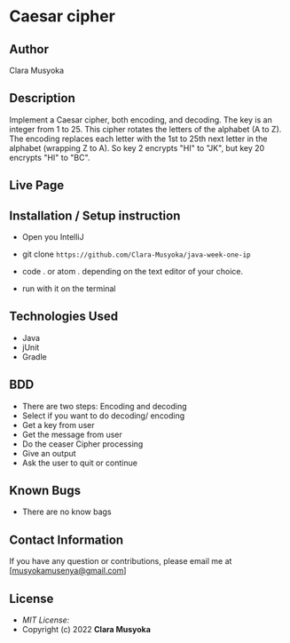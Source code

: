 # Caesar cipher

## Author

Clara Musyoka

## Description

Implement a Caesar cipher, both encoding, and decoding. The key is an integer from 1 to 25. This cipher rotates the letters of the alphabet (A to Z). The encoding replaces each letter with the 1st to 25th next letter in the alphabet (wrapping Z to A). So key 2 encrypts "HI" to "JK", but key 20 encrypts "HI" to "BC".
## Live Page

## Installation / Setup instruction

- Open you IntelliJ 

- git clone `https://github.com/Clara-Musyoka/java-week-one-ip`

- code . or atom . depending on the text editor of your choice.

- run with it on the terminal

## Technologies Used

- Java
- jUnit
- Gradle

## BDD

- There are two steps: Encoding and decoding
- Select if you want to do decoding/ encoding
-  Get a key from user
- Get the message from user
- Do the ceaser Cipher processing
- Give an output
- Ask the user to quit or continue

## Known Bugs

- There are no know bags

## Contact Information

If you have any question or contributions, please email me at [musyokamusenya@gmail.com]

## License

- _MIT License:_
- Copyright (c) 2022 **Clara Musyoka**
